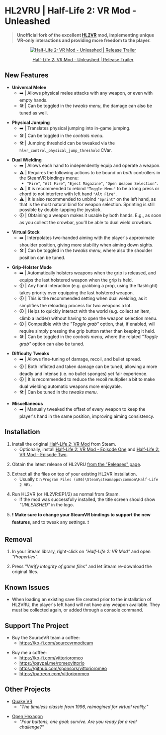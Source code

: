 # HL2VRU | Half-Life 2: VR Mod - Unleashed

> **Unofficial fork of the excellent [HL2VR](https://halflife2vr.com/) mod, implementing unique VR-only interactions and providing more freedom to the player.**

<div align="center">
  <a href="https://www.youtube.com/watch?v=6mhm5HpMduY"><img src="https://img.youtube.com/vi/6mhm5HpMduY/0.jpg" alt="Half-Life 2: VR Mod - Unleashed | Release Trailer"></a>
  <p><a href="https://www.youtube.com/watch?v=6mhm5HpMduY">Half-Life 2: VR Mod - Unleashed | Release Trailer</a></p>
</div>

## New Features

* **Universal Melee**
    - ➡️ | Allows physical melee attacks with any weapon, or even with empty hands.
    - 🛠️ | Can be toggled in the *tweaks menu*, the damage can also be tuned as well.

<p></p>

* **Physical Jumping**
    - ➡️ | Translates physical jumping into in-game jumping.
    - 🛠️ | Can be toggled in the *controls menu*.
    - 🛠️ | Jumping threshold can be tweaked via the `hlvr_control_physical_jump_threshold` CVar.

<p></p>

* **Dual Wielding**
    - ➡️ | Allows each hand to independently equip and operate a weapon.
    - ⚠️ | Requires the following actions to be bound on *both* controllers in the SteamVR bindings menu:
        - `"Fire"`, `"Alt Fire"`, `"Eject Magazine"`, `"Open Weapon Selection"`.
    - ⚠️ | It is recommended to rebind `"Toggle Menu"` to be a long press or chord to not interfere with left hand `"Alt Fire"`.
    - ⚠️ | It is also recommended to unbind `"Sprint"` on the left hand, as that is the most natural bind for weapon selection. Sprinting is still possible by double-tapping the joystick.
    - 🛈 | Obtaining a weapon makes it usable by both hands. E.g., as soon as you collect the crowbar, you'll be able to dual wield crowbars.

<p></p>

* **Virtual Stock**
    - ➡️ | Interpolates two-handed aiming with the player's approximate shoulder position, giving more stability when aiming down sights.
    - 🛠️ | Can be toggled in the *tweaks menu*, where also the shoulder position can be tuned.

<p></p>

* **Grip-Holster Mode**
    - ➡️ | Automatically holsters weapons when the grip is released, and equips the last holstered weapon when the grip is held.
    - 🛈 | Any hand interaction (e.g. grabbing a prop, using the flashlight) takes priority over equipping the last holstered weapon.
    - 🛈 | This is the recommended setting when dual wielding, as it simplifies the reloading process for two weapons a lot.
    - 🛈 | Helps to quickly interact with the world (e.g. collect an item, climb a ladder) without having to open the weapon selection menu.
    - 🛈 | Compatible with the *"Toggle grab"* option, that, if enabled, will require simply pressing the grip button rather than keeping it held.
    - 🛠️ | Can be toggled in the *controls menu*, where the related *"Toggle grab"* option can also be tuned.

<p></p>

* **Difficulty Tweaks**
    - ➡️ | Allows fine-tuning of damage, recoil, and bullet spread.
    - 🛈 | Both inflicted and taken damage can be tuned, allowing a more deadly and intense (i.e. no bullet sponges) yet fair experience.
    - 🛈 | It is recommended to reduce the recoil multiplier a bit to make dual wielding automatic weapons more enjoyable. 
    - 🛠️ | Can be tuned in the *tweaks menu*.
 
<p></p>

* **Miscellaneous**
    - ➡️ | Manually tweaked the offset of every weapon to keep the player's hand in the same position, improving aiming consistency.

## Installation

1. Install the original [Half-Life 2: VR Mod](https://store.steampowered.com/app/658920/HalfLife_2_VR_Mod/) from Steam.
    - Optionally, install [Half-Life 2: VR Mod - Episode One](https://store.steampowered.com/app/2177750/HalfLife_2_VR_Mod__Episode_One/) and [Half-Life 2: VR Mod - Episode Two](https://store.steampowered.com/app/2177760/HalfLife_2_VR_Mod__Episode_Two/).

<p></p>

2. Obtain the latest release of HL2VRU [from the "Releases" page](https://github.com/vittorioromeo/HL2VRU/releases).

<p></p>

3. Extract all the files on top of your existing HL2VR installation.
    - Usually `C:\Program Files (x86)\Steam\steamapps\common\Half-Life 2 VR\`.

<p></p>

4. Run HL2VR (or HL2VR:EP1/2) as normal from Steam.
     - If the mod was successfully installed, the title screen should show *"UNLEASHED"* in the logo.

<p></p>

5. ❗ **Make sure to change your SteamVR bindings to support the new features**, and to tweak any settings. ❗

## Removal

1. In your Steam library, right-click on *"Half-Life 2: VR Mod"* and open *"Properties"*.

2. Press *"Verify integrity of game files"* and let Steam re-download the original files.

## Known Issues

- When loading an existing save file created prior to the installation of HL2VRU, the player's left hand will not have any weapon available. They must be collected again, or added through a console command.

## Support The Project

- Buy the SourceVR team a coffee:
    - https://ko-fi.com/sourcevrmodteam

<p></p>

- Buy me a coffee:
    - https://ko-fi.com/vittorioromeo
    - https://paypal.me/romeovittorio
    - https://github.com/sponsors/vittorioromeo
    - https://patreon.com/vittorioromeo

## Other Projects

- [Quake VR](https://vittorioromeo.com/quakevr)
    - *"The timeless classic from 1996, reimagined for virtual reality."*

<p></p>

- [Open Hexagon](https://store.steampowered.com/app/1358090/Open_Hexagon/)
    - *"Four buttons, one goal: survive. Are you ready for a real challenge?"*
